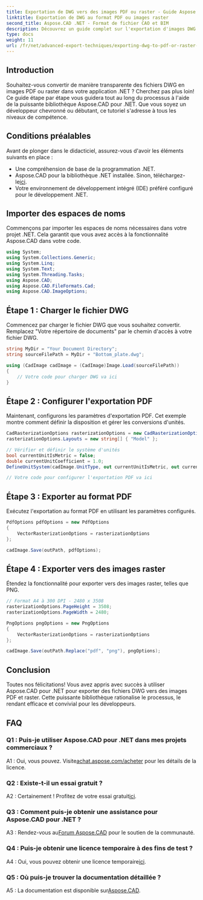 ```yaml
---
title: Exportation de DWG vers des images PDF ou raster - Guide Aspose.CAD
linktitle: Exportation de DWG au format PDF ou images raster
second_title: Aspose.CAD .NET - Format de fichier CAO et BIM
description: Découvrez un guide complet sur l'exportation d'images DWG au format PDF ou raster à l'aide d'Aspose.CAD pour .NET. Apprenez les étapes, les prérequis et familiarisez-vous avec cette puissante bibliothèque.
type: docs
weight: 11
url: /fr/net/advanced-export-techniques/exporting-dwg-to-pdf-or-raster-images/
---
```

## Introduction

Souhaitez-vous convertir de manière transparente des fichiers DWG en images PDF ou raster dans votre application .NET ? Cherchez pas plus loin! Ce guide étape par étape vous guidera tout au long du processus à l'aide de la puissante bibliothèque Aspose.CAD pour .NET. Que vous soyez un développeur chevronné ou débutant, ce tutoriel s'adresse à tous les niveaux de compétence.

## Conditions préalables

Avant de plonger dans le didacticiel, assurez-vous d'avoir les éléments suivants en place :

- Une compréhension de base de la programmation .NET.
-  Aspose.CAD pour la bibliothèque .NET installée. Sinon, téléchargez-le[ici](https://releases.aspose.com/cad/net/).
- Votre environnement de développement intégré (IDE) préféré configuré pour le développement .NET.

## Importer des espaces de noms

Commençons par importer les espaces de noms nécessaires dans votre projet .NET. Cela garantit que vous avez accès à la fonctionnalité Aspose.CAD dans votre code.

```csharp
using System;
using System.Collections.Generic;
using System.Linq;
using System.Text;
using System.Threading.Tasks;
using Aspose.CAD;
using Aspose.CAD.FileFormats.Cad;
using Aspose.CAD.ImageOptions;
```

## Étape 1 : Charger le fichier DWG

Commencez par charger le fichier DWG que vous souhaitez convertir. Remplacez "Votre répertoire de documents" par le chemin d'accès à votre fichier DWG.

```csharp
string MyDir = "Your Document Directory";
string sourceFilePath = MyDir + "Bottom_plate.dwg";

using (CadImage cadImage = (CadImage)Image.Load(sourceFilePath))
{
    // Votre code pour charger DWG va ici
}
```

## Étape 2 : Configurer l'exportation PDF

Maintenant, configurons les paramètres d'exportation PDF. Cet exemple montre comment définir la disposition et gérer les conversions d'unités.

```csharp
CadRasterizationOptions rasterizationOptions = new CadRasterizationOptions();
rasterizationOptions.Layouts = new string[] { "Model" };

// Vérifier et définir le système d'unités
bool currentUnitIsMetric = false;
double currentUnitCoefficient = 1.0;
DefineUnitSystem(cadImage.UnitType, out currentUnitIsMetric, out currentUnitCoefficient);

// Votre code pour configurer l'exportation PDF va ici
```

## Étape 3 : Exporter au format PDF

Exécutez l'exportation au format PDF en utilisant les paramètres configurés.

```csharp
PdfOptions pdfOptions = new PdfOptions
{
    VectorRasterizationOptions = rasterizationOptions
};

cadImage.Save(outPath, pdfOptions);
```

## Étape 4 : Exporter vers des images raster

Étendez la fonctionnalité pour exporter vers des images raster, telles que PNG.

```csharp
// Format A4 à 300 DPI - 2480 x 3508
rasterizationOptions.PageHeight = 3508;
rasterizationOptions.PageWidth = 2480;

PngOptions pngOptions = new PngOptions
{
    VectorRasterizationOptions = rasterizationOptions
};

cadImage.Save(outPath.Replace("pdf", "png"), pngOptions);
```

## Conclusion

Toutes nos félicitations! Vous avez appris avec succès à utiliser Aspose.CAD pour .NET pour exporter des fichiers DWG vers des images PDF et raster. Cette puissante bibliothèque rationalise le processus, le rendant efficace et convivial pour les développeurs.

## FAQ

### Q1 : Puis-je utiliser Aspose.CAD pour .NET dans mes projets commerciaux ?

 A1 : Oui, vous pouvez. Visite[achat.aspose.com/acheter](https://purchase.aspose.com/buy) pour les détails de la licence.

### Q2 : Existe-t-il un essai gratuit ?

 A2 : Certainement ! Profitez de votre essai gratuit[ici](https://releases.aspose.com/).

### Q3 : Comment puis-je obtenir une assistance pour Aspose.CAD pour .NET ?

 A3 : Rendez-vous au[Forum Aspose.CAD](https://forum.aspose.com/c/cad/19) pour le soutien de la communauté.

### Q4 : Puis-je obtenir une licence temporaire à des fins de test ?

 A4 : Oui, vous pouvez obtenir une licence temporaire[ici](https://purchase.aspose.com/temporary-license/).

### Q5 : Où puis-je trouver la documentation détaillée ?

 A5 : La documentation est disponible sur[Aspose.CAD](https://reference.aspose.com/cad/net/).